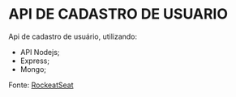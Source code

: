 # API DE CADASTRO DE USUARIO

Api de cadastro de usuário, utilizando:

- API Nodejs;
- Express;
- Mongo;

Fonte: [RockeatSeat](https://www.youtube.com/watch?v=BN_8bCfVp88)
